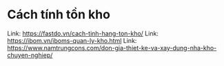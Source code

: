 # Cách tính tồn kho

Link: https://fastdo.vn/cach-tinh-hang-ton-kho/
Link: https://ibom.vn/iboms-quan-ly-kho.html
Link: https://www.namtrungcons.com/don-gia-thiet-ke-va-xay-dung-nha-kho-chuyen-nghiep/